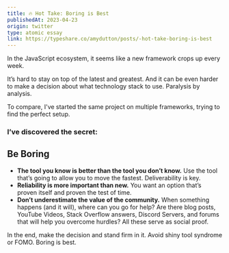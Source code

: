 ```yaml
---
title: 🔥 Hot Take: Boring is Best
publishedAt: 2023-04-23
origin: twitter
type: atomic essay
link: https://typeshare.co/amydutton/posts/-hot-take-boring-is-best
---
```


In the JavaScript ecosystem, it seems like a new framework crops up every week.

It’s hard to stay on top of the latest and greatest. And it can be even harder to make a decision about what technology stack to use. Paralysis by analysis.

To compare, I've started the same project on multiple frameworks, trying to find the perfect setup.

### I’ve discovered the secret:

## Be Boring

- **The tool you know is better than the tool you don’t know.** Use the tool that’s going to allow you to move the fastest. Deliverability is key.
- **Reliability is more important than new.** You want an option that’s proven itself and proven the test of time.
- **Don’t underestimate the value of the community.** When something happens (and it will), where can you go for help? Are there blog posts, YouTube Videos, Stack Overflow answers, Discord Servers, and forums that will help you overcome hurdles? All these serve as social proof.

In the end, make the decision and stand firm in it. Avoid shiny tool syndrome or FOMO. Boring is best.
